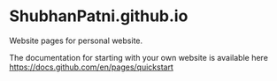 # ShubhanPatni.github.io
Website pages for personal website.

The documentation for starting with your own website is available here https://docs.github.com/en/pages/quickstart
